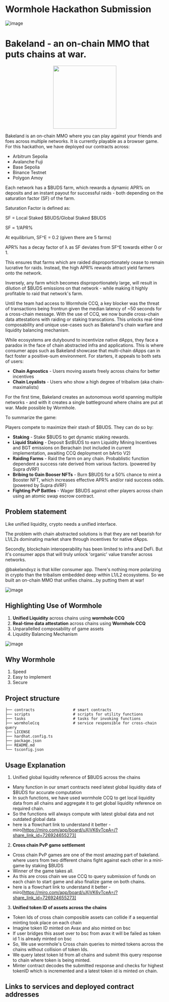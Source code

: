 # Wormhole Hackathon Submission
  ![image](https://github.com/user-attachments/assets/d9cd7a7c-e54c-40b3-ac68-0ed22613ee4a)

# Bakeland - an on-chain MMO that puts chains at war. 
  <p align="center" width="100%">
    <img src="https://github.com/user-attachments/assets/9c172c13-c41f-4a81-8566-55e07a8ea359" width=200 height=200 align=center>
  </p>

Bakeland is an on-chain MMO where you can play against your friends and foes across multiple networks. It is currently playable as a browser game. For this hackathon, we have deployed our contracts across:

- Arbitrum Sepolia
- Avalanche Fuji
- Base Sepolia
- Binance Testnet
- Polygon Amoy

Each network has a $BUDS farm, which rewards a dynamic APR% on deposits and an instant payout for successful raids - both depending on the saturation factor (SF) of the farm. 

Saturation Factor is defined as:

SF = Local Staked $BUDS/Global Staked $BUDS

SF ∝ 1/APR%

At equilibrium, SF^E = 0.2 (given there are 5 farms)

APR% has a decay factor of λ as SF deviates from SF^E towards either 0 or 1.

This ensures that farms which are raided disproportionately cease to remain lucrative for raids. Instead, the high APR% rewards attract yield farmers onto the network.

Inversely, any farm which becomes disproportionately large, will result in dilution of $BUDS emissions on that network - while making it highly profitable to raid that network's farm. 
 

Until the team had access to Wormhole CCQ, a key blocker was the threat of transactions being frontrun given the median latency of ~50 seconds for a cross-chain message. With the use of CCQ, we now bundle cross-chain data attestations with raiding or staking transcations. This unlocks real-time composability and unique use-cases such as Bakeland's chain warfare and liquidity balancing mechanism.

While ecosystems are dutybound to incentivize native dApps, they face a paradox in the face of chain abstracted infra and applications. This is where consumer apps such as Bakeland showcase that multi-chain dApps can in fact foster a positive-sum environment. For starters, it appeals to both sets of users:

  - **Chain Agnostics** - Users moving assets freely across chains for better incentives
  - **Chain Loyalists** - Users who show a high degree of tribalism (aka chain-maximalists)


For the first time, Bakeland creates an autonomous world spanning multiple networks - and with it creates a single battleground where chains are put at war. Made possible by Wormhole.


To summarize the game:
  
Players compete to maximize their stash of $BUDS. They can do so by:

  - **Staking** - Stake $BUDS to get dynamic staking rewards.
  - **Liquid Staking** - Deposit $stBUDS to earn Liquidity Mining Incentives and BGT emissions on Berachain (not included in current implementation, awaiting CCQ deployment on bArtio V2)
  - **Raiding Farms** - Raid the farm on any chain. Probablistic function dependent a success rate derived from various factors. (powered by Supra dVRF)
  - **Bribing to Gain Booser NFTs** - Burn $BUDS for a 50% chance to mint a Booster NFT, which increases effective APR% and/or raid success odds. (powered by Supra dVRF)
  - **Fighting PvP Battles** - Wager $BUDS against other players across chain using an atomic swap escrow contract.
  
## Problem statement 

Like unified liquidity, crypto needs a unified interface. 

The problem with chain abstracted solutions is that they are net bearish for L1/L2s dominating market share through incentives for native dApps.

Secondly, blockchain interoperability has been limited to infra and DeFi. But it's consumer apps that will truly unlock 'organic' value transfer across networks.

@bakelandxyz is that killer consumer app. There's nothing more polarizing in crypto than the tribalism embedded deep within L1/L2 ecosystems. So we built an on-chain MMO that unifies chains...by putting them at war! 

  
  ![image](https://github.com/user-attachments/assets/cd3705f6-3f35-41f6-b518-aa9eb93e0916)

  
## Highlighting Use of Wormhole
  1. **Unified Liquidity** across chains using **wormhole CCQ**
  2. **Real-time data attestation** across chains using **Wormhole CCQ**
  3. Unparallelled composability of game assets
  4. Liquidity Balancing Mechanism
  

  ![image](https://github.com/user-attachments/assets/ca488a8d-f565-472d-b7bc-2d3e6fb2ffa6)

## Why Wormhole
  1. Speed
  2. Easy to implement
  3. Secure

## Project structure
    ├── contracts                 # smart contracts
    ├── scripts                   # scripts for utility functions
    ├── tasks                     # tasks for invoking functions
    ├── wormholeCcq               # service responsible for cross-chain query 
    ├── LICENSE
    ├── hardhat.config.ts  
    ├── package.json
    ├── README.md
    └── tsconfig.json

## Usage Explanation
1. Unified global liquidity reference of $BUDS across the chains
  - Many function in our smart contracts need latest global liquidity data of $BUDS for accurate computation
  - In such functions, we have used wormhole CCQ to get local liquidity data from all chains and aggregate it to get global liquidity reference on required chain.
  - So the functions will always compute with latest global data and not outdated global data
  - here is a flowchart link to understand it better - miro[https://miro.com/app/board/uXjVK6vTceA=/?share_link_id=726924655273]

2. **Cross chain PvP game settlement**
 - Cross chain PvP games are one of the most amazing part of bakeland. where users from two different chains fight against each other in a mini-game by staking $BUDS
 - Winner of the game takes all.
 - As this are cross chain we use CCQ to query submission of funds on each chain to start game and also finalize game on both chains.
 - here is a flowchart link to understand it better - miro[https://miro.com/app/board/uXjVK6vTceA=/?share_link_id=726924655273]
    
3. **Unified token ID of assets across the chains**
  - Token Ids of cross chain composible assets can collide if a sequential minting took place on each chain
  - Imagine token ID minted on Avax and also minted on bsc
  - If user bridges this asset over to bsc from avax it will be failed as token id 1 is already minted on bsc
  - So, We use wormhole's Cross chain queries to minted tokens across the chains without collision of token Ids.
  - We query latest token Id from all chains and submit this query response to chain where token is being minted.
  - Minter contract decodes the submitted response and checks for highest tokenID which is incremented and a latest token id is minted on chain.
     
  
## Links to services and deployed contract addresses
